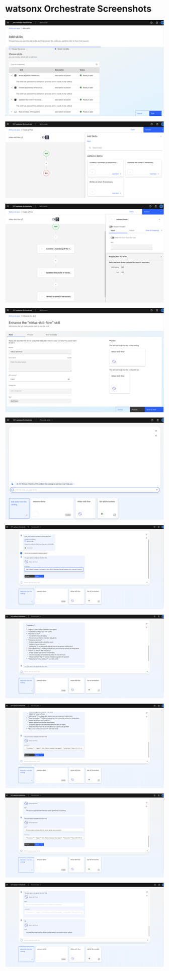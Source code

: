 # watsonx Orchestrate Screenshots

<kbd><img src="documentation/orchestrate-skill-flow-1.png" /></kbd>

<kbd><img src="documentation/orchestrate-skill-flow-2.png" /></kbd>

<kbd><img src="documentation/orchestrate-skill-flow-3.png" /></kbd>

<kbd><img src="documentation/orchestrate-skill-flow-4.png" /></kbd>

<kbd><img src="documentation/orchestrate-skill-flow-5.png" /></kbd>

<kbd><img src="documentation/orchestrate-skill-flow-6.png" /></kbd>

<kbd><img src="documentation/orchestrate-skill-flow-7.png" /></kbd>

<kbd><img src="documentation/orchestrate-skill-flow-8.png" /></kbd>

<kbd><img src="documentation/orchestrate-skill-flow-9.png" /></kbd>

<kbd><img src="documentation/orchestrate-skill-flow-10.png" /></kbd>